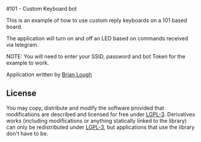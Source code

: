 #101 - Custom Keyboard bot

This is an example of how to use custom reply keyboards on a 101 based board.

The application will turn on and off an LED based on commands received via telegram.

NOTE: You will need to enter your SSID, password and bot Token for the example to work.

Application written by [Brian Lough](https://github.com/witnessmenow)


## License

You may copy, distribute and modify the software provided that modifications are described and licensed for free under [LGPL-3](http://www.gnu.org/licenses/lgpl-3.0.html). Derivatives works (including modifications or anything statically linked to the library) can only be redistributed under [LGPL-3](http://www.gnu.org/licenses/lgpl-3.0.html), but applications that use the library don't have to be.
